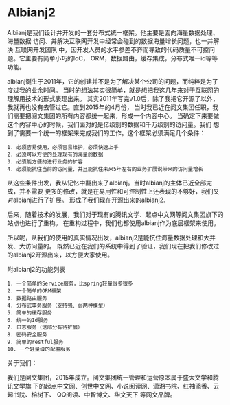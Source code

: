 # Albianj2
Albianj是我们设计并开发的一套分布式统一框架。他主要是面向海量数据处理、海量数据
访问、并解决互联网开发中经常会碰到的数据海量增长问题，也一并解决 互联网开发团队
中，因开发人员的水平参差不齐而导致的代码质量不可控问题。它主要有简单小巧的IoC，
ORM，数据路由，缓存集成，分布式唯一id等等功能。  

albianj诞生于2011年，它的创建并不是为了解决某个公司的问题，而纯粹是为了度过我的业余时间。
当时的想法其实很简单，就是想把我这几年来对于互联网的理解用技术的形式表现出来。
其实2011年写完v1.0后，除了我把它开源了以外，我就再也没有去管过它。直到2015年的4月份，
当时我已近在阅文集团任职，我们需要把阅文集团的所有内容都统一起来，形成一个内容中心。
当确定下来要做这个内容中心的时候，我们面对的是亿级别的数据和千万级别的访问量。我们
想到了需要一个统一的框架来完成我们的工作。这个框架必须满足几个条件：  

    1. 必须容易使用，必须容易维护，必须快速上手  
    2. 必须可以方便的处理现有的海量的数据  
    3. 必须能方便的进行业务的扩容  
    4. 必须能抗住当前的访问量，并且能抗住未来5年左右的业务扩展说带来的访问量增长  

从这些条件出发，我从记忆中翻出来了albianj。当时albianj的主体已近全部完成，并不需要
更多的修改，就是在易用性和可控制性上还表现的不够好，我们又对albianj进行了扩展。
形成了我们现在开源出来的albianj2.  

后来，随着技术的发展，我们对于现有的腾讯文学、起点中文网等阅文集团旗下的站点也进行了重构。
在重构过程中，我们也都使用albianj作为底层框架来使用。  

所以呢，从我们的使用的真实情况出发，albianj2是能抗住海量数据处理和大并发、大访问量的。
既然已近在我们的系统中得到了验证，我们现在把我们修改过的albianj2开源出来，以方便大家使用。

附albianj2的功能列表  

    1. 一个简单的Service服务，比spring轻量很多很多  
    2. 一个简单的ORM框架  
    3. 数据路由服务  
    4. 分布式事务服务（支持强、弱两种模型）  
    5. 简单的缓存服务  
    6. 统一的Id服务  
    7. 日志服务（这部分有待扩展）  
    8. 密码安全服务  
    9. 简单的restful服务  
    10. 一个轻量级的配置服务  

关于我们：  

我们是阅文集团，2015年成立。阅文集团统一管理和运营原本属于盛大文学和腾讯文学旗
下的起点中文网、创世中文网、小说阅读网、潇湘书院、红袖添香、云起书院、榕树下、
QQ阅读、中智博文、华文天下
等网文品牌。


